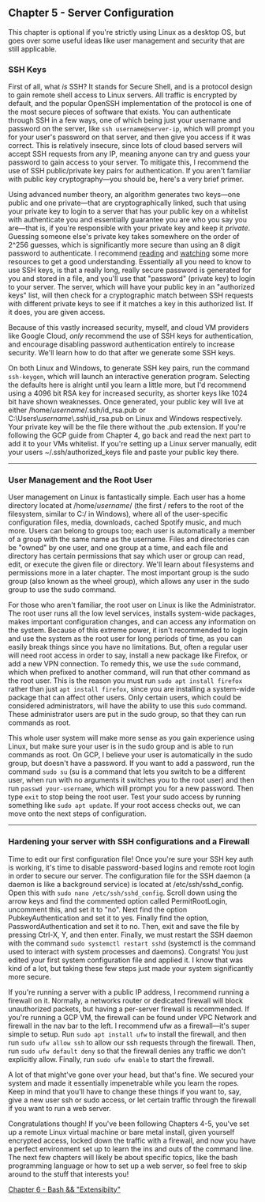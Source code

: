 ## Chapter 5 - Server Configuration

This chapter is optional if you're strictly using Linux as a desktop OS, but goes over some useful ideas like user management and security that are still applicable.

### SSH Keys

First of all, what *is* SSH? It stands for Secure Shell, and is a protocol design to gain remote shell access to Linux servers. All traffic is encrypted by default, and the popular OpenSSH implementation of the protocol is one of the most secure pieces of software that exists. You can authenticate through SSH in a few ways, one of which being just your username and password on the server, like `ssh username@server-ip`, which will prompt you for your user's password on that server, and then give you access if it was correct. This is relatively insecure, since lots of cloud based servers will accept SSH requests from any IP, meaning anyone can try and guess your password to gain access to your server. To mitigate this, I recommend the use of SSH public/private key pairs for authentication. If you aren't familiar with public key cryptography—you should be, here's a very brief primer. 

Using advanced number theory, an algorithm generates two keys—one public and one private—that are cryptographically linked, such that using your private key to login to a server that has your public key on a whitelist with authenticate you and essentially guarantee you are who you say you are—that is, if you're responsible with your private key and keep it *private*. Guessing someone else's private key takes somewhere on the order of 2^256 guesses, which is significantly more secure than using an 8 digit password to authenticate. I recommend [reading](https://www.cloudflare.com/learning/ssl/how-does-public-key-encryption-work/) and [watching](https://www.youtube.com/watch?v=GSIDS_lvRv4) some more resources to get a good understanding. Essentially all you need to know to use SSH keys, is that a really long, really secure password is generated for you and stored in a file, and you'll use that "password" (private key) to login to your server. The server, which will have your public key in an "authorized keys" list, will then check for a cryptographic match between SSH requests with different private keys to see if it matches a key in this authorized list. If it does, you are given access.

Because of this vastly increased security, myself, and cloud VM providers like Google Cloud, *only* recommend the use of SSH keys for authentication, and encourage disabling password authentication entirely to increase security. We'll learn how to do that after we generate some SSH keys.

On both Linux and Windows, to generate SSH key pairs, run the command `ssh-keygen`, which will launch an interactive generation program. Selecting the defaults here is alright until you learn a little more, but I'd recommend using a 4096 bit RSA key for increased security, as shorter keys like 1024 bit have shown weaknesses. Once generated, your public key will live at either /home/*username*/.ssh/id_rsa.pub or C:\\Users\\*username*\\.ssh\\id_rsa.pub on Linux and Windows respectively. Your private key will be the file there without the .pub extension. If you're following the GCP guide from Chapter 4, go back and read the next part to add it to your VMs whitelist. If you're setting up a Linux server manually, edit your users ~/.ssh/authorized_keys file and paste your public key there. 

---

### User Management and the Root User

User management on Linux is fantastically simple. Each user has a home directory located at /home/*username*/ (the first / refers to the root of the filesystem, similar to C:/ in Windows), where all of the user-specific configuration files, media, downloads, cached Spotify music, and much more. Users can belong to groups too; each user is automatically a member of a group with the same name as the username. Files and directories can be "owned" by one user, and one group at a time, and each file and directory has certain permissions that say which user or group can read, edit, or execute the given file or directory. We'll learn about filesystems and permissions more in a later chapter. The most important group is the sudo group (also known as the wheel group), which allows any user in the sudo group to use the sudo command.

For those who aren't familiar, the root user on Linux is like the Administrator. The root user runs all the low level services, installs system-wide packages, makes important configuration changes, and can access any information on the system. Because of this extreme power, it isn't recommended to login and use the system as the root user for long periods of time, as you can easily break things since you have no limitations. But, often a regular user will need root access in order to say, install a new package like Firefox, or add a new VPN connection. To remedy this, we use the `sudo` command, which when prefixed to another command, will run that other command as the root user. This is the reason you must run `sudo apt install firefox` rather than just `apt install firefox`, since you are installing a system-wide package that can affect other users. Only certain users, which could be considered administrators, will have the ability to use this `sudo` command. These administrator users are put in the sudo group, so that they can run commands as root. 

This whole user system will make more sense as you gain experience using Linux, but make sure your user is in the sudo group and is able to run commands as root. On GCP, I believe your user is automatically in the sudo group, but doesn't have a password. If you want to add a password, run the command `sudo su` (su is a command that lets you switch to be a different user, when run with no arguments it switches you to the root user) and then run `passwd your-username`, which will prompt you for a new password. Then  type `exit` to stop being the root user. Test your sudo access by running something like `sudo apt update`. If your root access checks out, we can move onto the next steps of configuration.

---

### Hardening your server with SSH configurations and a Firewall

Time to edit our first configuration file! Once you're sure your SSH key auth is working, it's time to disable password-based logins and remote root login in order to secure our server. The configuration file for the SSH daemon (a daemon is like a background service) is located at /etc/ssh/sshd_config. Open this with `sudo nano /etc/ssh/sshd_config`. Scroll down using the arrow keys and find the commented option called PermitRootLogin, uncomment this, and set it to "no". Next find the option PubkeyAuthentication and set it to yes. Finally find the option, PasswordAuthentication and set it to no. Then, exit and save the file by pressing Ctrl-X, Y, and then enter. Finally, we must restart the SSH daemon with the command `sudo systemctl restart sshd` (systemctl is the command used to interact with system processes and daemons). Congrats! You just edited your first system configuration file and applied it. I know that was kind of a lot, but taking these few steps just made your system significantly more secure.

If you're running a server with a public IP address, I recommend running a firewall on it. Normally, a networks router or dedicated firewall will block unauthorized packets, but having a per-server firewall is recommended. If you're running a GCP VM, the firewall can be found under VPC Network and firewall in the nav bar to the left. I recommend ufw as a firewall—it's super simple to setup. Run `sudo apt install ufw` to install the firewall, and then run `sudo ufw allow ssh` to allow our ssh requests through the firewall. Then, run `sudo ufw default deny` so that the firewall denies any traffic we don't explicitly allow. Finally, run `sudo ufw enable` to start the firewall. 

A lot of that might've gone over your head, but that's fine. We secured your system and made it essentially impenetrable while you learn the ropes. Keep in mind that you'll have to change these things if you want to, say, give a new user ssh or sudo access, or let certain traffic through the firewall if you want to run a web server.

Congratulations though! If you've been following Chapters 4-5, you've set up a remote Linux virtual machine or bare metal install, given yourself encrypted access, locked down the traffic with a firewall, and now you have a perfect environment set up to learn the ins and outs of the command line. The next few chapters will likely be about specific topics, like the bash programming language or how to set up a web server, so feel free to skip around to the stuff that interests you!

[Chapter 6 - Bash && "Extensibilty"](/linux/intro/ch6)

